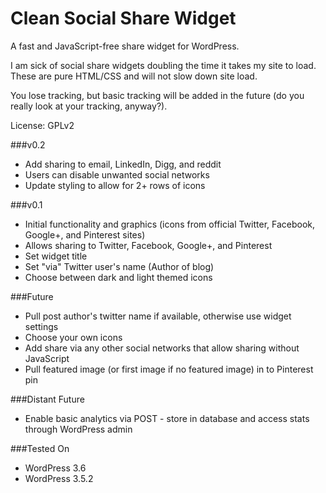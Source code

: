 Clean Social Share Widget
=========================
A fast and JavaScript-free share widget for WordPress. 

I am sick of social share widgets doubling the time it takes my site to load. These are pure HTML/CSS and will not slow down site load.

You lose tracking, but basic tracking will be added in the future (do you really look at your tracking, anyway?).

License: GPLv2


###v0.2
* Add sharing to email, LinkedIn, Digg, and reddit
* Users can disable unwanted social networks
* Update styling to allow for 2+ rows of icons


###v0.1
* Initial functionality and graphics (icons from official Twitter, Facebook, Google+, and Pinterest sites)
* Allows sharing to Twitter, Facebook, Google+, and Pinterest
* Set widget title
* Set "via" Twitter user's name (Author of blog)
* Choose between dark and light themed icons


###Future
* Pull post author's twitter name if available, otherwise use widget settings
* Choose your own icons
* Add share via any other social networks that allow sharing without JavaScript
* Pull featured image (or first image if no featured image) in to Pinterest pin


###Distant Future
* Enable basic analytics via POST - store in database and access stats through WordPress admin


###Tested On
* WordPress 3.6
* WordPress 3.5.2
